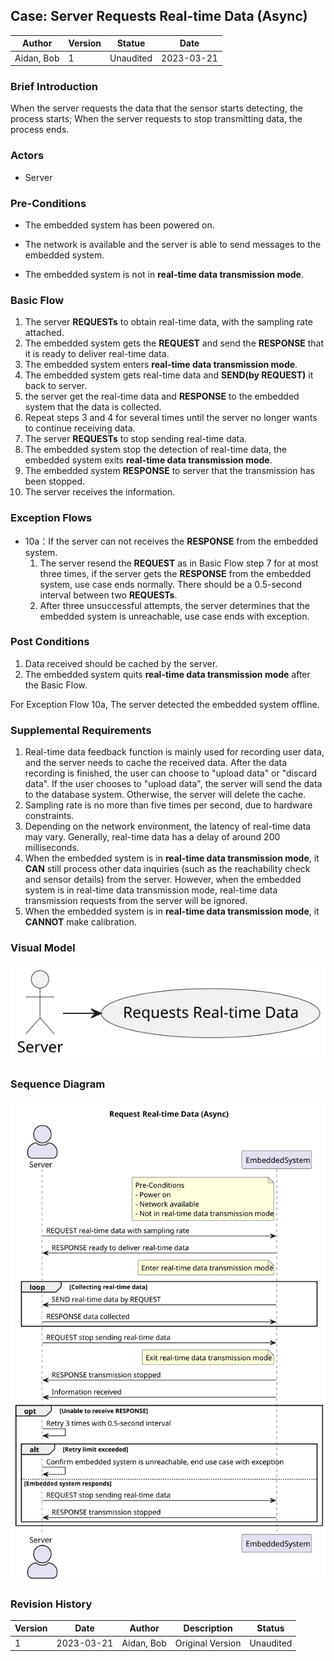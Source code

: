 

## Case: Server Requests Real-time Data (Async)

| Author     | Version | Statue    | Date       |
| ---------- | ------- | --------- | ---------- |
| Aidan, Bob | 1       | Unaudited | 2023-03-21 |

### Brief Introduction

When the server requests the data that the sensor starts detecting, the process starts; When the server requests to stop transmitting data, the process ends.

### Actors

- Server

### Pre-Conditions

- The embedded system has been powered on.

- The network is available and the server is able to send messages to the embedded system.
- The embedded system is not in **real-time data transmission mode**.

### Basic Flow

1. The server **REQUESTs** to obtain real-time data, with the sampling rate attached.
1. The embedded system gets the **REQUEST** and send the **RESPONSE** that it is ready to deliver real-time data.
1. The embedded system enters **real-time data transmission mode**.
1. The embedded system gets real-time data and **SEND(by REQUEST)** it back to server.
1. the server get the real-time data and **RESPONSE** to the embedded system that the data is collected.
1. Repeat steps 3 and 4 for several times until the server no longer wants to continue receiving data.
4. The server **REQUESTs** to stop sending real-time data.
4. The embedded system stop the detection of real-time data, the embedded system exits **real-time data transmission mode**.
4. The embedded system **RESPONSE** to server that the transmission has been stopped.
4. The server receives the information.

### Exception Flows

- 10a：If the server can not receives the **RESPONSE** from the embedded system.
  1. The server resend the **REQUEST** as in Basic Flow step 7 for at most three times, if the server gets the **RESPONSE** from the embedded system, use case ends normally. There should be a 0.5-second interval between two **REQUESTs**.
  2. After three unsuccessful attempts, the server determines that the embedded system is unreachable, use case ends with exception.

### Post Conditions

1. Data received should be cached by the server.
2. The embedded system quits **real-time data transmission mode** after the Basic Flow.

For Exception Flow 10a, The server detected the embedded system offline.

### Supplemental Requirements

1. Real-time data feedback function is mainly used for recording user data, and the server needs to cache the received data. After the data recording is finished, the user can choose to "upload data" or "discard data". If the user chooses to "upload data", the server will send the data to the database system. Otherwise, the server will delete the cache.
2. Sampling rate is no more than five times per second, due to hardware constraints.
3. Depending on the network environment, the latency of real-time data may vary. Generally, real-time data has a delay of around 200 milliseconds.
4. When the embedded system is in **real-time data transmission mode**, it **CAN** still process other data inquiries (such as the reachability check and sensor details) from the server. However, when the embedded system is in real-time data transmission mode, real-time data transmission requests from the server will be ignored.
5. When the embedded system is in **real-time data transmission mode**, it **CANNOT** make calibration.

### Visual Model

<img src="Server Requests Real-time Data.svg" style="zoom:150%;" />

### Sequence Diagram

<img src="RequestRealtimeData(Async).svg"/>

### Revision History

| Version | Date       | Author     | Description      | Status    |
| ------- | ---------- | ---------- | ---------------- | --------- |
| 1       | 2023-03-21 | Aidan, Bob | Original Version | Unaudited |

